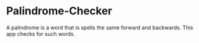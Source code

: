 # Palindrome-Checker
A palindrome is a word that is spells the same forward and backwards. This app checks for such words.
